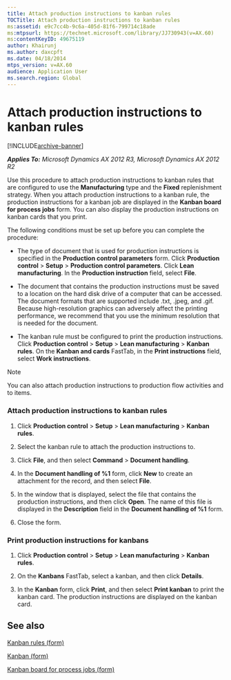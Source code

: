 ```yaml
---
title: Attach production instructions to kanban rules
TOCTitle: Attach production instructions to kanban rules
ms:assetid: e9c7cc4b-9c6a-405d-81f6-799714c18ade
ms:mtpsurl: https://technet.microsoft.com/library/JJ730943(v=AX.60)
ms:contentKeyID: 49675119
author: Khairunj
ms.author: daxcpft
ms.date: 04/18/2014
mtps_version: v=AX.60
audience: Application User
ms.search.region: Global
---
```


# Attach production instructions to kanban rules 


[!INCLUDE[archive-banner](includes/archive-banner.md)]


_**Applies To:** Microsoft Dynamics AX 2012 R3, Microsoft Dynamics AX 2012 R2_

Use this procedure to attach production instructions to kanban rules that are configured to use the **Manufacturing** type and the **Fixed** replenishment strategy. When you attach production instructions to a kanban rule, the production instructions for a kanban job are displayed in the **Kanban board for process jobs** form. You can also display the production instructions on kanban cards that you print.

The following conditions must be set up before you can complete the procedure:

  - The type of document that is used for production instructions is specified in the **Production control parameters** form. Click **Production control** \> **Setup** \> **Production control parameters**. Click **Lean manufacturing**. In the **Production instruction** field, select **File**.

  - The document that contains the production instructions must be saved to a location on the hard disk drive of a computer that can be accessed. The document formats that are supported include .txt, .jpeg, and .gif. Because high-resolution graphics can adversely affect the printing performance, we recommend that you use the minimum resolution that is needed for the document.

  - The kanban rule must be configured to print the production instructions. Click **Production control** \> **Setup** \> **Lean manufacturing** \> **Kanban rules**. On the **Kanban and cards** FastTab, in the **Print instructions** field, select **Work instructions**.


> [!NOTE]
> <P>You can also attach production instructions to production flow activities and to items.</P>



### Attach production instructions to kanban rules

1.  Click **Production control** \> **Setup** \> **Lean manufacturing** \> **Kanban rules**.

2.  Select the kanban rule to attach the production instructions to.

3.  Click **File**, and then select **Command** \> **Document handling**.

4.  In the **Document handling of %1** form, click **New** to create an attachment for the record, and then select **File**.

5.  In the window that is displayed, select the file that contains the production instructions, and then click **Open**. The name of this file is displayed in the **Description** field in the **Document handling of %1** form.

6.  Close the form.

### Print production instructions for kanbans

1.  Click **Production control** \> **Setup** \> **Lean manufacturing** \> **Kanban rules**.

2.  On the **Kanbans** FastTab, select a kanban, and then click **Details**.

3.  In the **Kanban** form, click **Print**, and then select **Print kanban** to print the kanban card. The production instructions are displayed on the kanban card.

## See also

[Kanban rules (form)](https://technet.microsoft.com/library/hh227370\(v=ax.60\))

[Kanban (form)](https://technet.microsoft.com/library/hh242799\(v=ax.60\))

[Kanban board for process jobs (form)](https://technet.microsoft.com/library/hh781101\(v=ax.60\))

  


